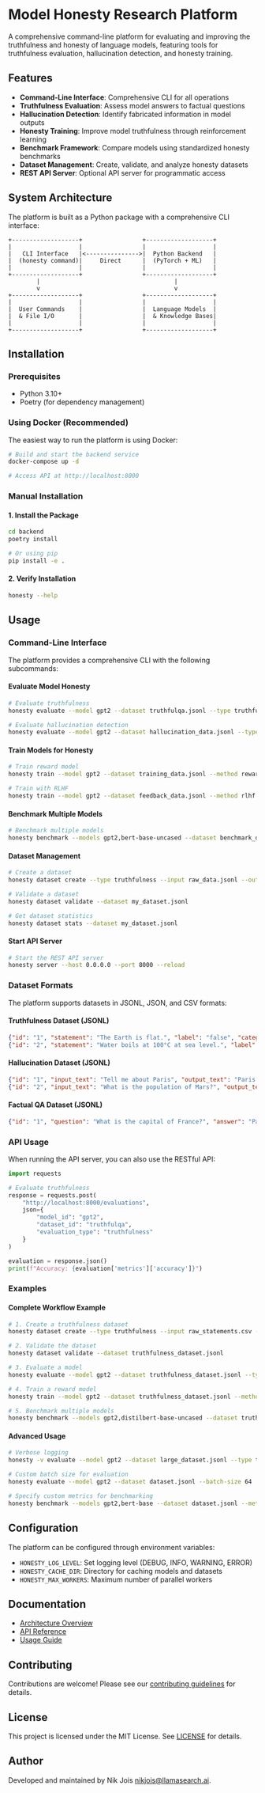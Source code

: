 # Model Honesty Research Platform

A comprehensive command-line platform for evaluating and improving the truthfulness and honesty of language models, featuring tools for truthfulness evaluation, hallucination detection, and honesty training.

## Features

- **Command-Line Interface**: Comprehensive CLI for all operations
- **Truthfulness Evaluation**: Assess model answers to factual questions
- **Hallucination Detection**: Identify fabricated information in model outputs
- **Honesty Training**: Improve model truthfulness through reinforcement learning
- **Benchmark Framework**: Compare models using standardized honesty benchmarks
- **Dataset Management**: Create, validate, and analyze honesty datasets
- **REST API Server**: Optional API server for programmatic access

## System Architecture

The platform is built as a Python package with a comprehensive CLI interface:

```
+-------------------+                 +-------------------+
|                   |                 |                   |
|   CLI Interface   |<--------------->|  Python Backend   |
|  (honesty command)|     Direct      |  (PyTorch + ML)   |
|                   |                 |                   |
+-------------------+                 +-------------------+
        |                                      |
        v                                      v
+-------------------+                 +-------------------+
|                   |                 |                   |
|  User Commands    |                 |  Language Models  |
|  & File I/O       |                 |  & Knowledge Bases|
|                   |                 |                   |
+-------------------+                 +-------------------+
```

## Installation

### Prerequisites

- Python 3.10+
- Poetry (for dependency management)

### Using Docker (Recommended)

The easiest way to run the platform is using Docker:

```bash
# Build and start the backend service
docker-compose up -d

# Access API at http://localhost:8000
```

### Manual Installation

#### 1. Install the Package

```bash
cd backend
poetry install

# Or using pip
pip install -e .
```

#### 2. Verify Installation

```bash
honesty --help
```

## Usage

### Command-Line Interface

The platform provides a comprehensive CLI with the following subcommands:

#### Evaluate Model Honesty

```bash
# Evaluate truthfulness
honesty evaluate --model gpt2 --dataset truthfulqa.jsonl --type truthfulness --output results.json

# Evaluate hallucination detection
honesty evaluate --model gpt2 --dataset hallucination_data.jsonl --type hallucination --output hallucination_results.json
```

#### Train Models for Honesty

```bash
# Train reward model
honesty train --model gpt2 --dataset training_data.jsonl --method reward_model --epochs 5

# Train with RLHF
honesty train --model gpt2 --dataset feedback_data.jsonl --method rlhf --epochs 3 --output-dir ./trained_model
```

#### Benchmark Multiple Models

```bash
# Benchmark multiple models
honesty benchmark --models gpt2,bert-base-uncased --dataset benchmark_data.jsonl --output benchmark_results.json
```

#### Dataset Management

```bash
# Create a dataset
honesty dataset create --type truthfulness --input raw_data.jsonl --output processed_dataset.jsonl

# Validate a dataset
honesty dataset validate --dataset my_dataset.jsonl

# Get dataset statistics
honesty dataset stats --dataset my_dataset.jsonl
```

#### Start API Server

```bash
# Start the REST API server
honesty server --host 0.0.0.0 --port 8000 --reload
```

### Dataset Formats

The platform supports datasets in JSONL, JSON, and CSV formats:

#### Truthfulness Dataset (JSONL)
```json
{"id": "1", "statement": "The Earth is flat.", "label": "false", "category": "science"}
{"id": "2", "statement": "Water boils at 100°C at sea level.", "label": "true", "category": "science"}
```

#### Hallucination Dataset (JSONL)
```json
{"id": "1", "input_text": "Tell me about Paris", "output_text": "Paris is the capital of France...", "has_hallucination": false}
{"id": "2", "input_text": "What is the population of Mars?", "output_text": "Mars has 2 million residents...", "has_hallucination": true}
```

#### Factual QA Dataset (JSONL)
```json
{"id": "1", "question": "What is the capital of France?", "answer": "Paris", "correct_answer": "Paris", "category": "geography"}
```

### API Usage

When running the API server, you can also use the RESTful API:

```python
import requests

# Evaluate truthfulness
response = requests.post(
    "http://localhost:8000/evaluations",
    json={
        "model_id": "gpt2",
        "dataset_id": "truthfulqa",
        "evaluation_type": "truthfulness"
    }
)

evaluation = response.json()
print(f"Accuracy: {evaluation['metrics']['accuracy']}")
```

### Examples

#### Complete Workflow Example

```bash
# 1. Create a truthfulness dataset
honesty dataset create --type truthfulness --input raw_statements.csv --output truthfulness_dataset.jsonl

# 2. Validate the dataset
honesty dataset validate --dataset truthfulness_dataset.jsonl

# 3. Evaluate a model
honesty evaluate --model gpt2 --dataset truthfulness_dataset.jsonl --type truthfulness --output gpt2_results.json

# 4. Train a reward model
honesty train --model gpt2 --dataset truthfulness_dataset.jsonl --method reward_model --epochs 3 --output-dir ./reward_model

# 5. Benchmark multiple models
honesty benchmark --models gpt2,distilbert-base-uncased --dataset truthfulness_dataset.jsonl --output benchmark.json
```

#### Advanced Usage

```bash
# Verbose logging
honesty -v evaluate --model gpt2 --dataset large_dataset.jsonl --type truthfulness

# Custom batch size for evaluation
honesty evaluate --model gpt2 --dataset dataset.jsonl --batch-size 64

# Specify custom metrics for benchmarking
honesty benchmark --models gpt2,bert-base --dataset dataset.jsonl --metrics accuracy,f1_score
```

## Configuration

The platform can be configured through environment variables:

- `HONESTY_LOG_LEVEL`: Set logging level (DEBUG, INFO, WARNING, ERROR)
- `HONESTY_CACHE_DIR`: Directory for caching models and datasets
- `HONESTY_MAX_WORKERS`: Maximum number of parallel workers

## Documentation

- [Architecture Overview](docs/architecture.md)
- [API Reference](docs/api.md)
- [Usage Guide](docs/usage.md)

## Contributing

Contributions are welcome! Please see our [contributing guidelines](CONTRIBUTING.md) for details.

## License

This project is licensed under the MIT License. See [LICENSE](LICENSE) for details.

## Author

Developed and maintained by Nik Jois <nikjois@llamasearch.ai>.